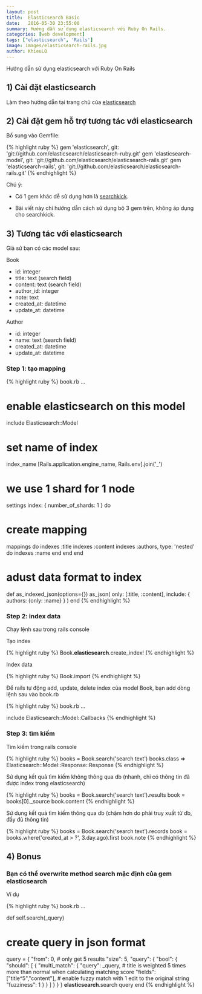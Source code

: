 ```yaml
---
layout: post
title:  Elasticsearch Basic
date:   2016-05-30 23:55:00
summary: Hướng dẫn sử dụng elasticsearch với Ruby On Rails.
categories: [web development]
tags: ["elasticsearch", 'Rails']
image: images/elasticsearch-rails.jpg
author: KhieuLQ
---
```


Hướng dẫn sử dụng elasticsearch với Ruby On Rails

## 1) Cài đặt elasticsearch
Làm theo hướng dẫn tại trang chủ của [elasticsearch](https://www.elastic.co/downloads/elasticsearch)

## 2) Cài đặt gem hỗ trợ tương tác với elasticsearch
Bổ sung vào Gemfile:

{% highlight ruby %}
gem 'elasticsearch', git: 'git://github.com/elasticsearch/elasticsearch-ruby.git'
gem 'elasticsearch-model', git: 'git://github.com/elasticsearch/elasticsearch-rails.git'
gem 'elasticsearch-rails', git: 'git://github.com/elasticsearch/elasticsearch-rails.git'
{% endhighlight %}

Chú ý:

- Có 1 gem khác dễ sử dụng hơn là [searchkick](https://github.com/ankane/searchkick).

- Bài viết này chỉ hướng dẫn cách sử dụng bộ 3 gem trên, không áp dụng cho searchkick.

## 3) Tương tác với elasticsearch

Giả sử bạn có các model sau:

Book

- id: integer
- title: text (search field)
- content: text (search field)
- author_id: integer
- note: text
- created_at: datetime
- update_at: datetime

Author

- id: integer
- name: text (search field)
- created_at: datetime
- update_at: datetime

### Step 1: tạo mapping

{% highlight ruby %}
book.rb
...

# enable elasticsearch on this model
include Elasticsearch::Model

# set name of index
index_name [Rails.application.engine_name, Rails.env].join('_')

# we use 1 shard for 1 node
settings index: { number_of_shards: 1 } do
  # create mapping
  mappings  do
    indexes :title
    indexes :content
    indexes :authors, type: 'nested' do
      indexes :name
    end
  end
end

# adust data format to index
  def as_indexed_json(options={})
    as_json(
      only: [:title, :content],
      include: { authors: {only: :name} }
    )
  end
{% endhighlight %}

### Step 2: index data

Chạy lệnh sau trong rails console

Tạo index

{% highlight ruby %}
Book.__elasticsearch__.create_index!
{% endhighlight %}

Index data

{% highlight ruby %}
Book.import
{% endhighlight %}

Để rails tự động add, update, delete index của model Book, bạn add dòng lệnh sau vào book.rb

{% highlight ruby %}
book.rb
...

include Elasticsearch::Model::Callbacks
{% endhighlight %}

### Step 3: tìm kiếm
Tìm kiếm trong rails console

{% highlight ruby %}
books = Book.search('search text')
books.class
=> Elasticsearch::Model::Response::Response
{% endhighlight %}

Sử dụng kết quả tìm kiếm không thông qua db (nhanh, chỉ có thông tin đã được index trong elasticsearch)

{% highlight ruby %}
books = Book.search('search text').results
book = books[0]._source
book.content
{% endhighlight %}

Sử dụng kết quả tìm kiếm thông qua db (chậm hơn do phải truy xuất từ db, đầy đủ thông tin)

{% highlight ruby %}
books = Book.search('search text').records
book = books.where('created_at > ?', 3.day.ago).first
book.note
{% endhighlight %}

## 4) Bonus

### Bạn có thể overwrite method search mặc định của gem elasticsearch
Ví dụ

{% highlight ruby %}
book.rb
...

def self.search(_query)
  # create query in json format
  query = {
    "from": 0,
    # only get 5 results
    "size": 5,
    "query": {
      "bool": {
        "should": [
          {
            "multi_match": {
              "query": _query,
              # title is weighted 5 times more than normal when calculating matching score
              "fields": ["title^5","content"],
              # enable fuzzy match with 1 edit to the original string
              "fuzziness": 1
            }
          }
        ]
      }
    }
  }
  __elasticsearch__.search query
end
{% endhighlight %}
